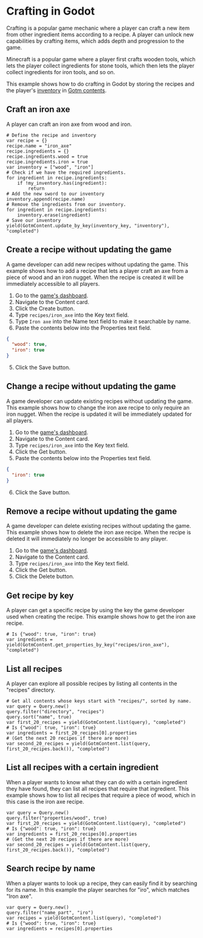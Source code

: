 # Crafting in Godot

Crafting is a popular game mechanic where a player can craft a new item from other ingredient items according to a recipe. A player can unlock new capabilities by crafting items, which adds depth and progression to the game.

Minecraft is a popular game where a player first crafts wooden tools, which lets the player collect ingredients for stone tools, which then lets the player collect ingredients for iron tools, and so on.

This example shows how to do crafting in Godot by storing the recipes and the player's [inventory](./inventory.md) in [Gotm contents](/src/docs/content.md).

<include>

[](/src/utility/gdgotm-notice.md)

</include>

## Craft an iron axe

A player can craft an iron axe from wood and iron.

```gdscript
# Define the recipe and inventory
var recipe = {}
recipe.name = "iron_axe"
recipe.ingredients = {}
recipe.ingredients.wood = true
recipe.ingredients.iron = true
var inventory = ["wood", "iron"]
# Check if we have the required ingredients.
for ingredient in recipe.ingredients:
    if !my_inventory.has(ingredient):
        return
# Add the new sword to our inventory
inventory.append(recipe.name)
# Remove the ingredients from our inventory.
for ingredient in recipe.ingredients:
    inventory.erase(ingredient)
# Save our inventory
yield(GotmContent.update_by_key(inventory_key, "inventory"), "completed")
```

## Create a recipe without updating the game

A game developer can add new recipes without updating the game. This example shows how to add a recipe that lets a player craft an axe from a piece of wood and an iron nugget. When the recipe is created it will be immediately accessible to all players.

1. Go to the [game's dashboard](/dashboard/_/_?page=tools).
1. Navigate to the Content card.
1. Click the Create button.
1. Type `recipes/iron_axe` into the Key text field.
1. Type `Iron axe` into the Name text field to make it searchable by name.
1. Paste the contents below into the Properties text field.

```json
{
  "wood": true,
  "iron": true
}
```

5. Click the Save button.

## Change a recipe without updating the game

A game developer can update existing recipes without updating the game. This example shows how to change the iron axe recipe to only require an iron nugget. When the recipe is updated it will be immediately updated for all players.

1. Go to the [game's dashboard](/dashboard/_/_?page=tools).
1. Navigate to the Content card.
1. Type `recipes/iron_axe` into the Key text field.
1. Click the Get button.
1. Paste the contents below into the Properties text field.

```json
{
  "iron": true
}
```

6. Click the Save button.

## Remove a recipe without updating the game

A game developer can delete existing recipes without updating the game. This example shows how to delete the iron axe recipe. When the recipe is deleted it will immediately no longer be accessible to any player.

1. Go to the [game's dashboard](/dashboard/_/_?page=tools).
1. Navigate to the Content card.
1. Type `recipes/iron_axe` into the Key text field.
1. Click the Get button.
1. Click the Delete button.

## Get recipe by key

A player can get a specific recipe by using the key the game developer used when creating the recipe. This example shows how to get the iron axe recipe.

```gdscript
# Is {"wood": true, "iron": true}
var ingredients = yield(GotmContent.get_properties_by_key("recipes/iron_axe"), "completed")
```

## List all recipes

A player can explore all possible recipes by listing all contents in the "recipes" directory.

```gdscript
# Get all contents whose keys start with "recipes/", sorted by name.
var query = Query.new()
query.filter("directory", "recipes")
query.sort("name", true)
var first_20_recipes = yield(GotmContent.list(query), "completed")
# Is {"wood": true, "iron": true}
var ingredients = first_20_recipes[0].properties
# (Get the next 20 recipes if there are more)
var second_20_recipes = yield(GotmContent.list(query, first_20_recipes.back()), "completed")
```

## List all recipes with a certain ingredient

When a player wants to know what they can do with a certain ingredient they have found, they can list all recipes that require that ingredient. This example shows how to list all recipes that require a piece of wood, which in this case is the iron axe recipe.

```gdscript
var query = Query.new()
query.filter("properties/wood", true)
var first_20_recipes = yield(GotmContent.list(query), "completed")
# Is {"wood": true, "iron": true}
var ingredients = first_20_recipes[0].properties
# (Get the next 20 recipes if there are more)
var second_20_recipes = yield(GotmContent.list(query, first_20_recipes.back()), "completed")
```

## Search recipe by name

When a player wants to look up a recipe, they can easily find it by searching for its name. In this example the player searches for "iro", which matches "Iron axe".

```gdscript
var query = Query.new()
query.filter("name_part", "iro")
var recipes = yield(GotmContent.list(query), "completed")
# Is {"wood": true, "iron": true}
var ingredients = recipes[0].properties
```
